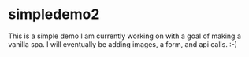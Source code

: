 # simpledemo2

This is a simple demo I am currently working on with a goal of making a vanilla spa. I will eventually be adding images, a form, and api calls. :-)
